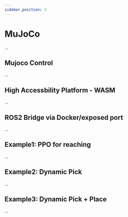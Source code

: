 ```yaml
---
sidebar_position: 2
---
```


# MuJoCo

...

## Mujoco Control

...

## High Accessbility Platform - WASM

...

## ROS2 Bridge via Docker/exposed port

...

## Example1: PPO for reaching

...

## Example2: Dynamic Pick

...

## Example3: Dynamic Pick + Place

...